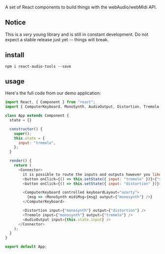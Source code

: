 A set of React components to build things with the webAudio/webMidi API.

## Notice

This is a *very* young library and is still in constant development. Do not expect a stable release just yet -- things will break.

## install

`npm i react-audio-tools --save`

## usage

Here's the full code from our demo application:

```js
import React, { Component } from "react";
import { ComputerKeyboard, MonoSynth, AudioOutput, Distortion, Tremolo, Connector } from "react-audio-tools";

class App extends Component {
  state = {}

  constructor() {
    super();
    this.state = {
      input: "tremolo",
    };
  }

  render() {
    return (
      <Connector>
        it is possible to route the inputs and outputs however you like:
        <button onClick={() => this.setState({ input: "tremolo" })}>{"synth -> tremolo -> output"}</button>
        <button onClick={() => this.setState({ input: "distortion" })}>{"synth -> distortion -> output"}</button>

        <ComputerKeyboard controlled keyboardLayout="azerty">
          {msg => <MonoSynth midiMsg={msg} output={"monosynth"} />}
        </ComputerKeyboard>

        <Distortion input={"monosynth"} output={"distortion"} />
        <Tremolo input={"monosynth"} output={"tremolo"} />
        <AudioOutput input={this.state.input} />
      </Connector>
    );
  }
}

export default App;


```